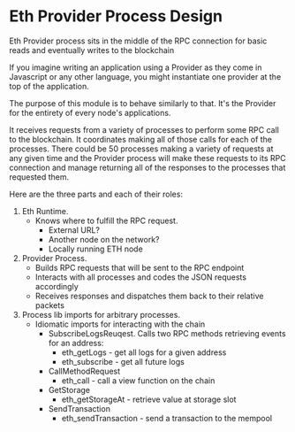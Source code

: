 # Eth Provider Process Design

Eth Provider process sits in the middle of the RPC connection for basic reads and eventually writes to the blockchain

If you imagine writing an application using a Provider as they come in Javascript or any other language, you might instantiate one provider at the top of the application.

The purpose of this module is to behave similarly to that. It's the Provider for the entirety of every node's applications.

It receives requests from a variety of processes to perform some RPC call to the blockchain. It coordinates making all of those calls for each of the processes. There could be 50 processes making a variety of requests at any given time and the Provider process will make these requests to its RPC connection and manage returning all of the responses to the processes that requested them.

Here are the three parts and each of their roles:

1. Eth Runtime.
    * Knows where to fulfill the RPC request. 
        * External URL? 
        * Another node on the network? 
        * Locally running ETH node
2. Provider Process.
    * Builds RPC requests that will be sent to the RPC endpoint
    * Interacts with all processes and codes the JSON requests accordingly
    * Receives responses and dispatches them back to their relative packets
3. Process lib imports for arbitrary processes.
    * Idiomatic imports for interacting with the chain
        * SubscribeLogsReuqest. Calls two RPC methods retrieving events for an address:
            * eth_getLogs - get all logs for a given address
            * eth_subscribe - get all future logs
        * CallMethodRequest 
            * eth_call - call a view function on the chain
        * GetStorage 
            * eth_getStorageAt - retrieve value at storage slot
        * SendTransaction 
            * eth_sendTransaction - send a transaction to the mempool

